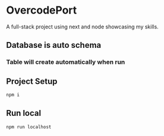 # OvercodePort
A full-stack project using next and node showcasing my skills.

## Database is auto schema
### Table will create automatically when run

## Project Setup 

```sh
npm i
```

## Run local

```sh
npm run localhost
```

